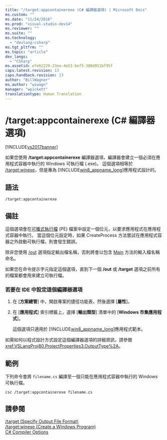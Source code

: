 ```yaml
---
title: "/target:appcontainerexe (C# 編譯器選項) | Microsoft Docs"
ms.custom: ""
ms.date: "11/24/2016"
ms.prod: "visual-studio-dev14"
ms.reviewer: ""
ms.suite: ""
ms.technology: 
  - "devlang-csharp"
ms.tgt_pltfrm: ""
ms.topic: "article"
dev_langs: 
  - "CSharp"
ms.assetid: e7e62229-23ea-4e53-bef5-380d951bf95f
caps.latest.revision: 13
caps.handback.revision: 13
author: "BillWagner"
ms.author: "wiwagn"
manager: "wpickett"
translationtype: Human Translation
---
```

# /target:appcontainerexe (C# 編譯器選項)
[!INCLUDE[vs2017banner](../../../csharp/includes/vs2017banner.md)]

如果您使用 **\/target:appcontainerexe** 編譯器選項，編譯器會建立一個必須在應用程式容器中執行的 Windows 可執行檔 \(.exe\)。  這個選項相等於 [\/target:winexe](../../../csharp/language-reference/compiler-options/target-winexe-compiler-option.md)，但是專為 [!INCLUDE[win8_appname_long](../../../csharp/includes/win8_appname_long_md.md)]應用程式設計的。  
  
## 語法  
  
```  
/target:appcontainerexe  
```  
  
## 備註  
 這個選項會在[可攜式執行檔](http://go.microsoft.com/fwlink/p/?LinkId=236960) \(PE\) 檔案中設定一個位元，以要求應用程式在應用程式容器中執行。  當這個位元設定時，如果 CreateProcess 方法嘗試在應用程式容器之外啟動可執行檔，則會發生錯誤。  
  
 除非您使用 [\/out](../../../csharp/language-reference/compiler-options/out-compiler-option.md) 選項指定輸出檔名稱，否則將會以包含 [Main](../../../csharp/programming-guide/main-and-command-args/main-and-command-line-arguments.md) 方法的輸入檔名稱命名。  
  
 如果您在命令提示字元指定這個選項，直到下一個 **\/out** 或 **\/target** 選項之前所有的檔案都會用來建立可執行檔。  
  
### 若要在 IDE 中設定這個編譯器選項  
  
1.  在 \[**方案總管**\] 中，開啟專案的捷徑功能表，然後選擇 \[**屬性**\]。  
  
2.  在 \[**應用程式**\] 索引標籤上，選擇 \[**輸出類型**\] 清單中的 \[**Windows 市集應用程式**\]。  
  
     這個選項只適用於 [!INCLUDE[win8_appname_long](../../../csharp/includes/win8_appname_long_md.md)]應用程式範本。  
  
 如需如何以程式設計方式設定這個編譯器選項的詳細資訊，請參閱 <xref:VSLangProj80.ProjectProperties3.OutputType%2A>。  
  
## 範例  
 下列命令會將 `filename.cs` 編譯至一個只能在應用程式容器中執行的 Windows 可執行檔。  
  
```  
csc /target:appcontainerexe filename.cs  
```  
  
## 請參閱  
 [\/target \(Specify Output File Format\)](../../../csharp/language-reference/compiler-options/target-compiler-option.md)   
 [\/target:winexe \(Create a Windows Program\)](../../../csharp/language-reference/compiler-options/target-winexe-compiler-option.md)   
 [C\# Compiler Options](../../../csharp/language-reference/compiler-options/index.md)